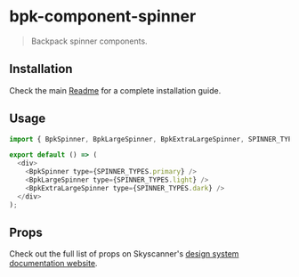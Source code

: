 # bpk-component-spinner

> Backpack spinner components.

## Installation

Check the main [Readme](https://github.com/skyscanner/backpack#usage) for a complete installation guide.

## Usage

```js
import { BpkSpinner, BpkLargeSpinner, BpkExtraLargeSpinner, SPINNER_TYPES } from '@skyscanner/backpack-web/bpk-component-spinner';

export default () => (
  <div>
    <BpkSpinner type={SPINNER_TYPES.primary} />
    <BpkLargeSpinner type={SPINNER_TYPES.light} />
    <BpkExtraLargeSpinner type={SPINNER_TYPES.dark} />
  </div>
);
```

## Props

Check out the full list of props on Skyscanner's [design system documentation website](https://www.skyscanner.design/latest/components/spinner/web-4rLnGgUT#section-props-27).
